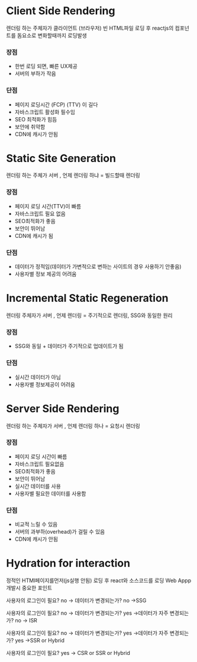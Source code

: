 # Client Side Rendering

렌더링 하는 주체자가 클라이언트 (브라우저)
빈 HTML파일 로딩 후 reactjs의 컴포넌트를 돔요소로 변화할때까지 로딩발생

### 장점

- 한번 로딩 되면, 빠른 UX제공
- 서버의 부하가 작음

### 단점

- 페이지 로딩시간 (FCP) (TTV) 이 길다
- 자바스크립트 활성화 필수임
- SEO 최적화가 힘듬
- 보안에 취약함
- CDN에 캐시가 안됨

# Static Site Generation

렌더링 하는 주체가 서버 , 언제 렌더링 하냐 = 빌드할때 렌더링

### 장점

- 페이지 로딩 시간(TTV)이 빠름
- 자바스크립트 필요 없음
- SEO최적화가 좋음
- 보안이 뛰어남
- CDN에 캐시가 됨

### 단점

- 데이터가 정적임(데이터가 가변적으로 변하는 사이트의 경우 사용하기 안좋음)
- 사용자별 정보 제공의 어려움

# Incremental Static Regeneration

렌더링 주체자가 서버 , 언제 렌더링 = 주기적으로 렌더링, SSG와 동일한 원리

### 장점

- SSG와 동일 + 데이터가 주기적으로 업데이트가 됨

### 단점

- 실시간 데이터가 아님
- 사용자별 정보제공이 어려움

# Server Side Rendering

렌더링 하는 주체자가 서버 , 언제 렌더링 하나 = 요청시 렌더링

### 장점

- 페이지 로딩 시간이 빠름
- 자바스크립트 필요없음
- SEO최적화가 좋음
- 보안이 뛰어남
- 실시간 데이터를 사용
- 사용자별 필요한 데이터를 사용함

### 단점

- 비교적 느릴 수 있음
- 서버의 과부하(overhead)가 걸릴 수 있음
- CDN에 캐시가 안됨

# Hydration for interaction

정적인 HTMl페이지를먼저(js실행 안됨) 로딩 후 react와 소스코드를 로딩
Web Appp 개발시 중요한 포인트

사용자의 로그인이 필요? no → 데이터가 변경되는가? no →SSG

사용자의 로그인이 필요? no → 데이터가 변경되는가? yes →데이터가 자주 변경되는가? no → ISR

사용자의 로그인이 필요? no → 데이터가 변경되는가? yes →데이터가 자주 변경되는가? yes →SSR or Hybrid

사용자의 로그인이 필요? yes → CSR or SSR or Hybrid
